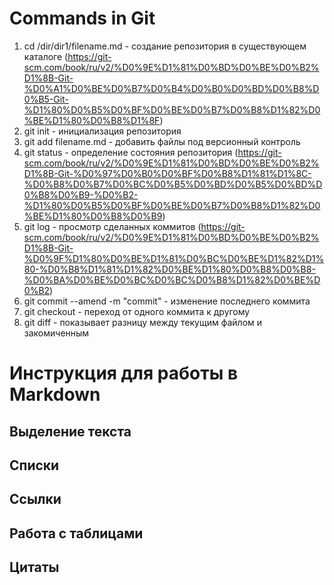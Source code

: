 # Commands in Git
1. cd /dir/dir1/filename.md - создание репозитория в существующем каталоге (https://git-scm.com/book/ru/v2/%D0%9E%D1%81%D0%BD%D0%BE%D0%B2%D1%8B-Git-%D0%A1%D0%BE%D0%B7%D0%B4%D0%B0%D0%BD%D0%B8%D0%B5-Git-%D1%80%D0%B5%D0%BF%D0%BE%D0%B7%D0%B8%D1%82%D0%BE%D1%80%D0%B8%D1%8F)
2. git init - инициализация репозитория 
3. git add filename.md - добавить файлы под версионный контроль
4. git status - определение состояния репозитория (https://git-scm.com/book/ru/v2/%D0%9E%D1%81%D0%BD%D0%BE%D0%B2%D1%8B-Git-%D0%97%D0%B0%D0%BF%D0%B8%D1%81%D1%8C-%D0%B8%D0%B7%D0%BC%D0%B5%D0%BD%D0%B5%D0%BD%D0%B8%D0%B9-%D0%B2-%D1%80%D0%B5%D0%BF%D0%BE%D0%B7%D0%B8%D1%82%D0%BE%D1%80%D0%B8%D0%B9)
5. git log - просмотр сделанных коммитов (https://git-scm.com/book/ru/v2/%D0%9E%D1%81%D0%BD%D0%BE%D0%B2%D1%8B-Git-%D0%9F%D1%80%D0%BE%D1%81%D0%BC%D0%BE%D1%82%D1%80-%D0%B8%D1%81%D1%82%D0%BE%D1%80%D0%B8%D0%B8-%D0%BA%D0%BE%D0%BC%D0%BC%D0%B8%D1%82%D0%BE%D0%B2)
6. git commit --amend -m "commit" - изменение последнего коммита
7. git checkout - переход от одного коммита к другому
8. git diff - показывает разницу между текущим файлом и закомиченным

# Инструкция для работы в Markdown

## Выделение текста

## Списки

## Ссылки

## Работа с таблицами



## Цитаты

